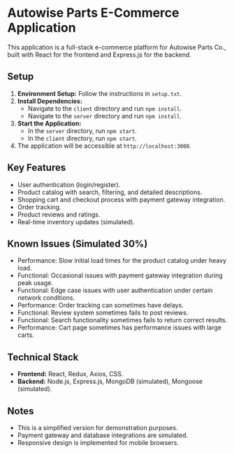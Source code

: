 # Autowise Parts E-Commerce Application

This application is a full-stack e-commerce platform for Autowise Parts Co., built with React for the frontend and Express.js for the backend.

## Setup

1.  **Environment Setup:** Follow the instructions in `setup.txt`.
2.  **Install Dependencies:**
    * Navigate to the `client` directory and run `npm install`.
    * Navigate to the `server` directory and run `npm install`.
3.  **Start the Application:**
    * In the `server` directory, run `npm start`.
    * In the `client` directory, run `npm start`.
4.  The application will be accessible at `http://localhost:3000`.

## Key Features

* User authentication (login/register).
* Product catalog with search, filtering, and detailed descriptions.
* Shopping cart and checkout process with payment gateway integration.
* Order tracking.
* Product reviews and ratings.
* Real-time inventory updates (simulated).

## Known Issues (Simulated 30%)

* Performance: Slow initial load times for the product catalog under heavy load.
* Functional: Occasional issues with payment gateway integration during peak usage.
* Functional: Edge case issues with user authentication under certain network conditions.
* Performance: Order tracking can sometimes have delays.
* Functional: Review system sometimes fails to post reviews.
* Functional: Search functionality sometimes fails to return correct results.
* Performance: Cart page sometimes has performance issues with large carts.

## Technical Stack

* **Frontend:** React, Redux, Axios, CSS.
* **Backend:** Node.js, Express.js, MongoDB (simulated), Mongoose (simulated).

## Notes

* This is a simplified version for demonstration purposes.
* Payment gateway and database integrations are simulated.
* Responsive design is implemented for mobile browsers.
